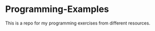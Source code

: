 Programming-Examples
====================

This is a repo for my programming exercises from different resources.
